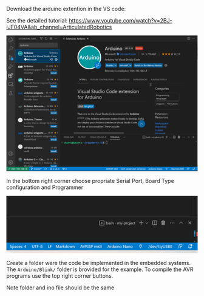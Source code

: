 Download the arduino extention in the VS code:

See the detailed tutorial: https://www.youtube.com/watch?v=2BJ-iJF04VA&ab_channel=ArticulatedRobotics

![alt text](../docs/Arduino.png)

In the bottom right corner choose propriate Serial Port, Board Type configuration and Programmer

![alt text](../docs/BottomRight.png)

Create a folder were the code be implemented in the embedded systems. The `Arduino/Blink/` folder is brovided for the example. To compile the AVR programs use the top right corner buttons.

Note folder and ino file should be the same